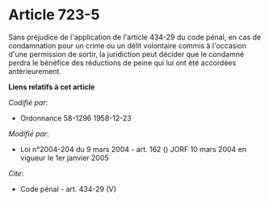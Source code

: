 # Article 723-5

Sans préjudice de l'application de l'article 434-29 du code pénal, en cas de condamnation pour un crime ou un délit
volontaire commis à l'occasion d'une permission de sortir, la juridiction peut décider que le condamné perdra le bénéfice des
réductions de peine qui lui ont été accordées antérieurement.

**Liens relatifs à cet article**

_Codifié par_:

  - Ordonnance 58-1296 1958-12-23

_Modifié par_:

  - Loi n°2004-204 du 9 mars 2004 - art. 162 () JORF 10 mars 2004 en vigueur le 1er janvier 2005

_Cite_:

  - Code pénal - art. 434-29 (V)
